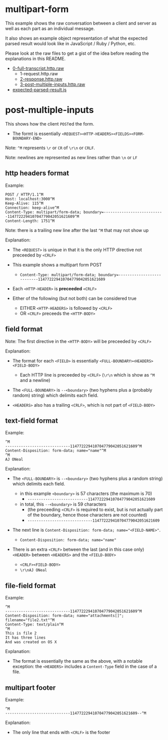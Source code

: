 multipart-form
====

This example shows the raw conversation between a client and server as well as each part as an individual message.

It also shows an example object representation of what the expected parsed result would look like in JavaScript / Ruby / Python, etc.

Please look at the raw files to get a gist of the idea before reading the explanations in this README.

  * [0-full-transcript.http.raw](https://github.com/coolaj86/http-examples/raw/master/multipart-form/0-full-transcript.http.raw)
    * 1-request.http.raw
    * [2-response.http.raw](https://github.com/coolaj86/http-examples/raw/master/multipart-form/2-response.http.raw)
    * [3-post-multiple-inputs.http.raw](https://github.com/coolaj86/http-examples/raw/master/multipart-form/3-post-multiple-inputs.http.raw)
  * [expected-parsed-result.js](https://github.com/coolaj86/http-examples/raw/master/multipart-form/expected-parsed-result.js)

post-multiple-inputs
====

This shows how the client `POST`ed the form.

  * The formt is essentially `<REQUEST><HTTP-HEADERS><FIELDS><FORM-BOUNDARY-END>`

Note: `^M` represents `\r` or `CR` of `\r\n` or `CRLF`.

Note: newlines are represented as new lines rather than `\n` or `LF`

http headers format
----

Example:

    POST / HTTP/1.1^M
    Host: localhost:3000^M
    Keep-Alive: 115^M
    Connection: keep-alive^M
    Content-Type: multipart/form-data; boundary=---------------------------114772229410704779042051621609^M
    Content-Length: 1751^M
    

Note: there is a trailing new line after the last `^M` that may not show up

Explanation:

  * The `<REQUEST>` is unique in that it is the only HTTP directive not preceeded by `<CRLF>`

  * This example shows a multipart form POST
    * `Content-Type: multipart/form-data; boundary=---------------------------114772229410704779042051621609`

  * Each `<HTTP-HEADER>` is **preceeded** `<CRLF>`

  * Either of the following (but not both) can be considered true
    * EITHER `<HTTP-HEADERS>` is followed by `<CRLF>`
    * OR `<CRLF>` preceeds the `<HTTP-BODY>`

field format
----

Note: The first directive in the `<HTTP-BODY>` will be preceeded by `<CRLF>`

Explanation:

  * The format for each `<FIELD>` is essentially `<FULL-BOUNDARY><HEADERS><FIELD-BODY>`
    * Each HTTP line is preceeded by `<CRLF>` (`\r\n` which is show as `^M` and a newline)
  
  * The `<FULL-BOUNDARY>` is `--<boundary>` (two hyphens plus a (probably random) string) which delimits each field.

  * `<HEADERS>` also has a trailing `<CRLF>`, which is not part of `<FIELD-BODY>`


text-field format
----

Example:

    ^M
    -----------------------------114772229410704779042051621609^M
    Content-Disposition: form-data; name="name"^M
    ^M
    AJ ONeal

Explanation:

  * The `<FULL-BOUNDARY>` is `--<boundary>` (two hyphens plus a random string) which delimits each field.
    * in this example `<boundary>` is 57 characters (the maximum is 70)
      * `---------------------------114772229410704779042051621609`
    * in total, this `--<boundary>` is 59 characters
      * (the preceeding `<CRLF>` is required to exist, but is not actually part of the boundary, hence those characters are not counted)
      * `-----------------------------114772229410704779042051621609`

  * The next line is `Content-Disposition: form-data; name="<FIELD-NAME>"`.
    * `Content-Disposition: form-data; name="name"`

  * There is an extra `<CRLF>` between the last (and in this case only) `<HEADER>` between `<HEADERS>` and the `<FIELD-BODY>`
    * `<CRLF><FIELD-BODY>`
    * `\r\nAJ ONeal`

file-field format
----

Example:

    ^M
    -----------------------------114772229410704779042051621609^M
    Content-Disposition: form-data; name="attachments[]"; filename="file2.txt"^M
    Content-Type: text/plain^M
    ^M
    This is file 2
    It has three lines
    And was created on OS X

Explanation:

  * The format is essentially the same as the above, with a notable exception: the `<HEADERS>` includes a `Content-Type` field in the case of a file.

multipart footer
----

Example:

    ^M
    -----------------------------114772229410704779042051621609--^M

Explanation:

  * The only line that ends with `<CRLF>` is the footer

